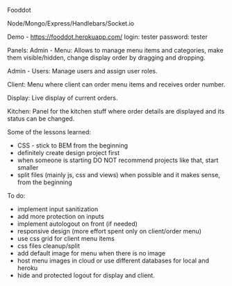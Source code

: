 Fooddot

Node/Mongo/Express/Handlebars/Socket.io

Demo - https://fooddot.herokuapp.com/ login: tester password: tester

Panels:
Admin - Menu: Allows to manage menu items and categories, make them visible/hidden, change display order by dragging and dropping.

Admin - Users: Manage users and assign user roles.

Client: Menu where client can order menu items and receives order number.

Display: Live display of current orders.

Kitchen: Panel for the kitchen stuff where order details are displayed and its status can be changed.

Some of the lessons learned:
- CSS - stick to BEM from the beginning
- definitely create design project first
- when someone is starting DO NOT recommend projects like that, start smaller
- split files (mainly js, css and views) when possible and it makes sense, from the beginning

To do:
- implement input sanitization
- add more protection on inputs
- implement autologout on front (if needed)
- responsive design (more effort spent only on client/order menu)
- use css grid for client menu items
- css files cleanup/split
- add default image for menu when there is no image
- host menu images in cloud or use different databases for local and heroku
- hide and protected logout for display and client.
